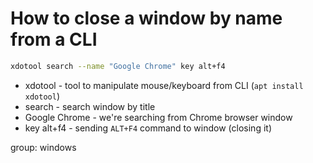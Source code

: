 # How to close a window by name from a CLI

```bash
xdotool search --name "Google Chrome" key alt+f4
```

- xdotool - tool to manipulate mouse/keyboard from CLI (```apt install xdotool```)
- search - search window by title
- Google Chrome - we're searching from Chrome browser window
- key alt+f4 - sending ```ALT+F4``` command to window (closing it)

group: windows

